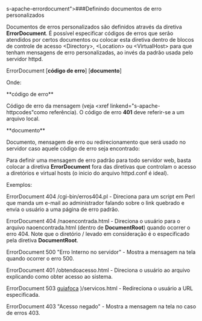 <!-- Converted by db4-upgrade version 1.0 -->

 s-apache-errordocument">###Definindo documentos de erro personalizados

Documentos de erros personalizados são definidos através da diretiva
**ErrorDocument**.  É possível especificar códigos de erros
que serão atendidos por certos documentos ou colocar esta diretiva dentro de
blocos de controle de acesso &lt;Directory&gt;, &lt;Location&gt; ou
&lt;VirtualHost&gt; para que tenham mensagens de erro personalizadas, ao invés
da padrão usada pelo servidor <command>httpd.


<literal>ErrorDocument [**código de erro**]
[**documento**]


Onde:

<variablelist>
<varlistentry>
<term>**código de erro**
<listitem>

Código de erro da mensagem (veja <xref linkend="s-apache-httpcodes"como
referência).  O código de erro **401** deve referir-se a um
arquivo local.



<varlistentry>
<term>**documento**
<listitem>

Documento, mensagem de erro ou redirecionamento que será usado no servidor caso
aquele código de erro seja encontrado:



</variablelist>

Para definir uma mensagem de erro padrão para todo servidor web, basta colocar
a diretiva **ErrorDocument** fora das diretivas que controlam
o acesso a diretórios e virtual hosts (o inicio do arquivo
<filename>httpd.conf</filename> é ideal).


Exemplos:

<itemizedlist>
<listitem>

<literal>ErrorDocument 404 /cgi-bin/erros404.pl - Direciona para um
script em Perl que manda um e-mail ao administrador falando sobre o link
quebrado e envia o usuário a uma página de erro padrão.


<listitem>

<literal>ErrorDocument 404 /naoencontrada.html - Direciona o usuário
para o arquivo <filename>naoencontrada.html</filename> (dentro de
**DocumentRoot**) quando ocorrer o erro 404.  Note que o
diretório <filename>/</filename> levado em consideração é o especificado pela
diretiva **DocumentRoot**.


<listitem>

<literal>ErrorDocument 500 "Erro Interno no servidor" - Mostra a
mensagem na tela quando ocorrer o erro 500.


<listitem>

<literal>ErrorDocument 401 /obtendoacesso.html - Direciona o usuário
ao arquivo explicando como obter acesso ao sistema.


<listitem>

<literal>ErrorDocument 503  [guiafoca](http://www.guiafoca.org) )/servicos.html -
Redireciona o usuário a URL especificada.


<listitem>

<literal>ErrorDocument 403 "Acesso negado" - Mostra a mensagem na
tela no caso de erros 403.





